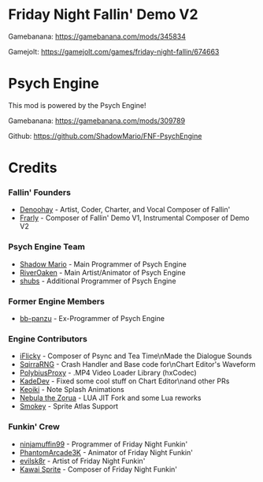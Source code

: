 # Friday Night Fallin' Demo V2
Gamebanana: https://gamebanana.com/mods/345834

Gamejolt: https://gamejolt.com/games/friday-night-fallin/674663

# Psych Engine
This mod is powered by the Psych Engine!

Gamebanana: https://gamebanana.com/mods/309789

Github: https://github.com/ShadowMario/FNF-PsychEngine

# Credits
### Fallin' Founders
 - [Denoohay](https://twitter.com/Denoohay) - Artist, Coder, Charter, and Vocal Composer of Fallin'
 - [Frarly](https://gamebanana.com/members/1877452) - Composer of Fallin' Demo V1, Instrumental Composer of Demo V2
### Psych Engine Team
 - [Shadow Mario](https://twitter.com/Shadow_Mario_) - Main Programmer of Psych Engine
 - [RiverOaken](https://twitter.com/RiverOaken) - Main Artist/Animator of Psych Engine
 - [shubs](https://twitter.com/yoshubs) - Additional Programmer of Psych Engine
### Former Engine Members
 - [bb-panzu](https://twitter.com/bbsub3) - Ex-Programmer of Psych Engine
### Engine Contributors
 - [iFlicky](https://twitter.com/flicky_i) - Composer of Psync and Tea Time\nMade the Dialogue Sounds
 - [SqirraRNG](https://twitter.com/gedehari) - Crash Handler and Base code for\nChart Editor\'s Waveform
 - [PolybiusProxy](https://twitter.com/polybiusproxy) - .MP4 Video Loader Library (hxCodec)
 - [KadeDev](https://twitter.com/kade0912) - Fixed some cool stuff on Chart Editor\nand other PRs
 - [Keoiki](https://twitter.com/Keoiki_) - Note Splash Animations
 - [Nebula the Zorua](https://twitter.com/Nebula_Zorua) - LUA JIT Fork and some Lua reworks
 - [Smokey](https://twitter.com/Smokey_5_) - Sprite Atlas Support
### Funkin' Crew
 - [ninjamuffin99](https://twitter.com/ninja_muffin99) - Programmer of Friday Night Funkin'
 - [PhantomArcade3K](https://twitter.com/phantomarcade3k) - Animator of Friday Night Funkin'
 - [evilsk8r](https://twitter.com/evilsk8r) - Artist of Friday Night Funkin'
 - [Kawai Sprite](https://twitter.com/kawaisprite) - Composer of Friday Night Funkin'
